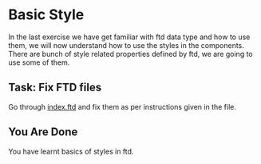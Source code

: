 # Basic Style

In the last exercise we have get familiar with ftd data type and how to use
them, we will now understand how to use the styles in the components. There 
are bunch of style related properties defined by ftd, we are going to use some of
them.

## Task: Fix FTD files

Go through [index.ftd](index.ftd) and fix them as per instructions given in the 
file.

## You Are Done

You have learnt basics of styles in ftd.
